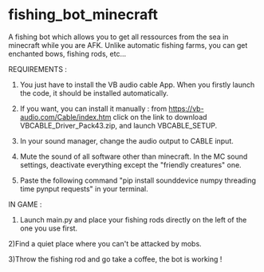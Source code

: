 # fishing_bot_minecraft
A fishing bot which allows you to get all ressources from the sea in minecraft while you are AFK. Unlike automatic fishing farms, you can get enchanted bows, fishing rods, etc...


REQUIREMENTS :

1) You just have to install the VB audio cable App. When you firstly launch the code, it should be installed automatically.

2) If you want, you can install it manually : from https://vb-audio.com/Cable/index.htm click on the link to download VBCABLE_Driver_Pack43.zip, and launch VBCABLE_SETUP.

3) In your sound manager, change the audio output to CABLE input.

4) Mute the sound of all software other than minecraft. In the MC sound settings, deactivate everything except the "friendly creatures" one.

5) Paste the following command "pip install sounddevice numpy threading time pynput requests" in your terminal.

IN GAME :

1) Launch main.py and place your fishing rods directly on the left of the one you use first.
   
2)Find a quiet place where you can't be attacked by mobs.

3)Throw the fishing rod and go take a coffee, the bot is working !
